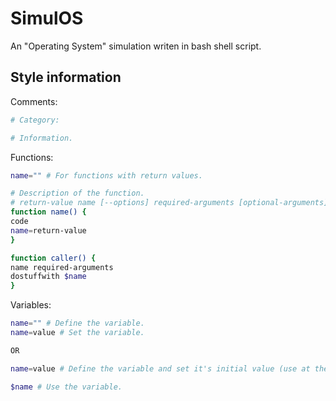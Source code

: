 SimulOS
=======

An "Operating System" simulation writen in bash shell script.

Style information
-----------------

Comments:

```bash
# Category:

# Information.
```

Functions:

```bash
name="" # For functions with return values.

# Description of the function.
# return-value name [--options] required-arguments [optional-arguments] (Optional)
function name() {
code
name=return-value
}

function caller() {
name required-arguments
dostuffwith $name
}
```

Variables:

```bash
name="" # Define the variable.
name=value # Set the variable.

OR

name=value # Define the variable and set it's initial value (use at the top of functions and files).

$name # Use the variable.
```

